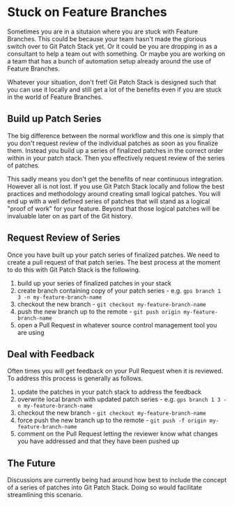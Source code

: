 # Stuck on Feature Branches

Sometimes you are in a situtaion where you are stuck with Feature Branches.
This could be because your team hasn't made the glorious switch over to Git
Patch Stack yet. Or it could be you are dropping in as a consultant to help a
team out with something. Or maybe you are working on a team that has a bunch of
automation setup already around the use of Feature Branches.

Whatever your situation, don't fret! Git Patch Stack is designed such that
you can use it locally and still get a lot of the benefits even if you are
stuck in the world of Feature Branches.

## Build up Patch Series

The big difference between the normal workflow and this one is simply that you
don't request review of the individual patches as soon as you finalize them.
Instead you build up a series of finalized patches in the correct order within
in your patch stack. Then you effectively request review of the series of patches.

This sadly means you don't get the benefits of near continuous integration.
However all is not lost. If you use Git Patch Stack locally and follow the best
practices and methodology around creating small logical patches. You will end
up with a well defined series of patches that will stand as a logical "proof of
work" for your feature. Beyond that those logical patches will be invaluable
later on as part of the Git history.

## Request Review of Series

Once you have built up your patch series of finalized patches. We need to
create a pull request of that patch series. The best process at the moment to
do this with Git Patch Stack is the following.

1. build up your series of finalized patches in your stack
2. create branch containing copy of your patch series - e.g. `gps branch 1 3 -n my-feature-branch-name`
3. checkout the new branch - `git checkout my-feature-branch-name`
4. push the new branch up to the remote - `git push origin my-feature-branch-name`
5. open a Pull Request in whatever source control management tool you are using

## Deal with Feedback

Often times you will get feedback on your Pull Request when it is reviewed. To
address this process is generally as follows.

1. update the patches in your patch stack to address the feedback
2. overwrite local branch with updated patch series - e.g. `gps branch 1 3 -n my-feature-branch-name`
3. checkout the new branch - `git checkout my-feature-branch-name`
4. force push the new branch up to the remote - `git push -f origin my-feature-branch-name`
5. comment on the Pull Request letting the reviewer know what changes you have addressed and that they have been pushed up

## The Future

Discussions are currently being had around how best to include the concept of a
series of patches into Git Patch Stack. Doing so would facilitate streamlining
this scenario.
